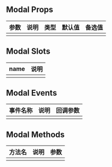 ## Modal Props

| 参数         |   说明         | 类型     | 默认值      | 备选值            |
| ----------- | ------------- | -------- | --------- | ---------------- |
| | | | | |

## Modal Slots

|   name  |      说明       |
|  ------  |    ---------   |
| | |

## Modal Events

|   事件名称   |    说明   |  回调参数  |
| -------    | --------- |  --------- |
| | | |

## Modal Methods

|  方法名  |   说明   |   参数   |
| ------- | ------  |  ------  |
| | | |


